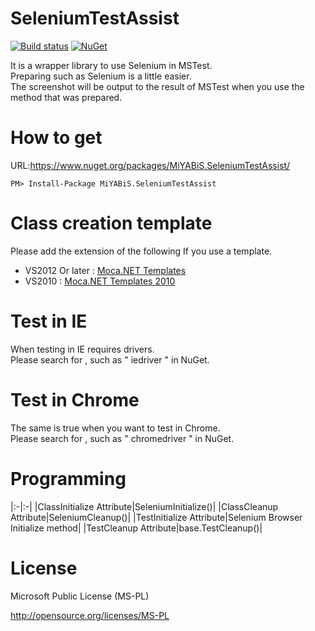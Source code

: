# SeleniumTestAssist

[![Build status](https://ci.appveyor.com/api/projects/status/kew6mx25v90xylxc?svg=true)](https://ci.appveyor.com/project/miyabis/seleniumtestassist)
[![NuGet](https://img.shields.io/nuget/v/MiYABiS.SeleniumTestAssist.svg)](https://www.nuget.org/packages/MiYABiS.SeleniumTestAssist/)

It is a wrapper library to use Selenium in MSTest.  
Preparing such as Selenium is a little easier.  
The screenshot will be output to the result of MSTest when you use the method that was prepared.


How to get
==========

URL:https://www.nuget.org/packages/MiYABiS.SeleniumTestAssist/
```
PM> Install-Package MiYABiS.SeleniumTestAssist
```

Class creation template
=======================
Please add the extension of the following If you use a template.

* VS2012 Or later : [Moca.NET Templates](https://visualstudiogallery.msdn.microsoft.com/7735e52f-74f2-4ac7-8172-11cde77e6290)
* VS2010 : [Moca.NET Templates 2010](https://visualstudiogallery.msdn.microsoft.com/f97a7486-560b-425a-aa05-528dd397f5ba)


Test in IE
=======

When testing in IE requires drivers.  
Please search for , such as " iedriver " in NuGet.


Test in Chrome
=======

The same is true when you want to test in Chrome.  
Please search for , such as " chromedriver " in NuGet.

Programming
=======

|:-|:-|
|ClassInitialize Attribute|SeleniumInitialize()|
|ClassCleanup Attribute|SeleniumCleanup()|
|TestInitialize Attribute|Selenium Browser Initialize method|
|TestCleanup Attribute|base.TestCleanup()|


License
=======

Microsoft Public License (MS-PL)

http://opensource.org/licenses/MS-PL
